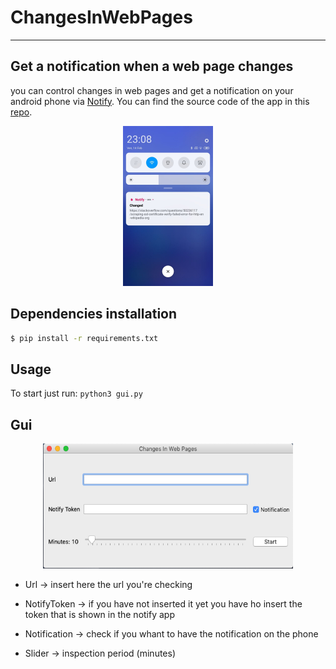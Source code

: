 # ChangesInWebPages
---

## Get a notification when a web page changes
you can control changes in web pages and get a notification on your android phone via [Notify](https://www.amazon.it/dp/B084Z7YXRZ/ref=sr_1_6?__mk_it_IT=%C3%85M%C3%85%C5%BD%C3%95%C3%91&keywords=notify&qid=1582193059&sr=8-6). You can find the source code of the app in this [repo](https://github.com/Monti03/Notify).

<p align="center">
  <img src= "./media/Notification_example.jpg" width="144px" height="256px">

## Dependencies installation
```bash
$ pip install -r requirements.txt
```

## Usage
  To start just run: `python3 gui.py`
  
## Gui

<p align="center">
  <img src= "./media/gui.png" width="400px" height="200px">
  
  - Url           -> insert here the url you're checking
  
  - NotifyToken   -> if you have not inserted it yet you have ho insert the token that is shown in the notify app
  
  - Notification  -> check if you whant to have the notification on the phone
  
  - Slider        -> inspection period (minutes)
